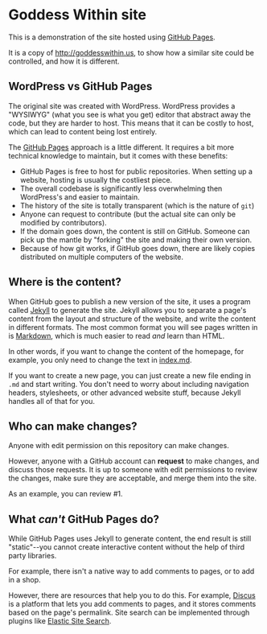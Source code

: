 # Goddess Within site

This is a demonstration of the site hosted using [GitHub Pages](https://pages.github.com/).

It is a copy of http://goddesswithin.us, to show how a similar site could be controlled, and how it is different.

## WordPress vs GitHub Pages

The original site was created with WordPress. WordPress provides a "WYSIWYG" (what you see is what you get) editor that abstract away the code, but they are harder to host. This means that it can be costly to host, which can lead to content being lost entirely.

The [GitHub Pages](https://pages.github.com/) approach is a little different. It requires a bit more technical knowledge to maintain, but it comes with these benefits:

- GitHub Pages is free to host for public repositories. When setting up a website, hosting is usually the costliest piece.
- The overall codebase is significantly less overwhelming then WordPress's and easier to maintain.
- The history of the site is totally transparent (which is the nature of `git`)
- Anyone can request to contribute (but the actual site can only be modified by contributors).
- If the domain goes down, the content is still on GitHub. Someone can pick up the mantle by "forking" the site and making their own version.
- Because of how git works, if GitHub goes down, there are likely copies distributed on multiple computers of the website.

## Where is the content?

When GitHub goes to publish a new version of the site, it uses a program called [Jekyll](https://jekyllrb.com/) to generate the site. Jekyll allows you to separate a page's content from the layout and structure of the website, and write the content in different formats. The most common format you will see pages written in is [Markdown](https://daringfireball.net/projects/markdown/basics), which is much easier to read *and* learn than HTML.

In other words, if you want to change the content of the homepage, for example, you only need to change the text in [index.md]().

If you want to create a new page, you can just create a new file ending in `.md` and start writing. You don't need to worry about including navigation headers, stylesheets, or other advanced website stuff, because Jekyll handles all of that for you.

## Who can make changes?

Anyone with edit permission on this repository can make changes. 

However, anyone with a GitHub account can **request** to make changes, and discuss those requests. It is up to someone with edit permissions to review the changes, make sure they are acceptable, and merge them into the site.

As an example, you can review #1.

## What *can't* GitHub Pages do?

While GitHub Pages uses Jekyll to generate content, the end result is still "static"--you cannot create interactive content without the help of third party libraries.

For example, there isn't a native way to add comments to pages, or to add in a shop.

However, there are resources that help you to do this. For example, [Discus](https://disqus.com/) is a platform that lets you add comments to pages, and it stores comments based on the page's permalink. Site search can be implemented through plugins like [Elastic Site Search](http://elastic.co/products/site-search/service?ultron=resources&blade=jekyll&hulk=referral).
